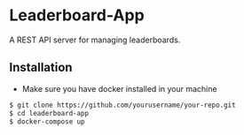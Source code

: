 # Leaderboard-App

A REST API server for managing leaderboards.

## Installation

 - Make sure you have docker installed in your machine

```bash
$ git clone https://github.com/yourusername/your-repo.git
$ cd leaderboard-app
$ docker-compose up
```
